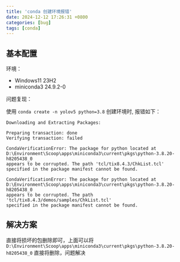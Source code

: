 ```yaml
---
title: 'conda 创建环境报错'
date: 2024-12-12 17:26:31 +0800
categories: [bug]
tags: [conda]
---
```


## 基本配置

环境：

- Windows11 23H2
- miniconda3 24.9.2-0

问题复现：

使用 `conda create -n yolov5 python=3.8` 创建环境时, 报错如下：

```shell
Downloading and Extracting Packages:

Preparing transaction: done
Verifying transaction: failed

CondaVerificationError: The package for python located at D:\Environment\Scoop\apps\miniconda3\current\pkgs\python-3.8.20-h8205438_0
appears to be corrupted. The path 'tcl/tix8.4.3/ChkList.tcl'
specified in the package manifest cannot be found.

CondaVerificationError: The package for python located at D:\Environment\Scoop\apps\miniconda3\current\pkgs\python-3.8.20-h8205438_0
appears to be corrupted. The path 'tcl/tix8.4.3/demos/samples/ChkList.tcl'
specified in the package manifest cannot be found.
```

## 解决方案

直接将损坏的包删除即可，上面可以将 `D:\Environment\Scoop\apps\miniconda3\current\pkgs\python-3.8.20-h8205438_0` 直接将删除，问题解决
